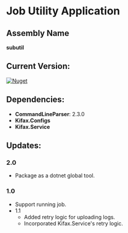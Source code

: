 Job Utility Application
===

Assembly Name
---
**subutil**

Current Version:
---
[![Nuget](https://img.shields.io/nuget/v/Kifa.Tools.JobUtil.svg)](http://nuget.org/packages/Kifa.Tools.JobUtil)

Dependencies:
---
 - **CommandLineParser**: 2.3.0
 - **Kifax.Configs**
 - **Kifax.Service**

Updates:
---

### 2.0
- Package as a dotnet global tool.

### 1.0
- Support running job.
- 1.1
  - Added retry logic for uploading logs.
  - Incorporated Kifax.Service's retry logic.
